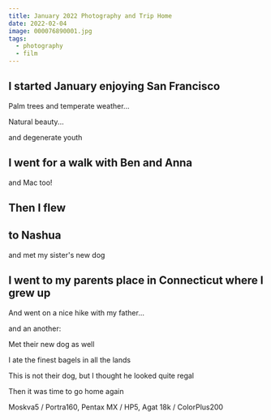 ```yaml
---
title: January 2022 Photography and Trip Home
date: 2022-02-04
image: 000076890001.jpg
tags:
  - photography
  - film
---
```



## I started January enjoying San Francisco

Palm trees and temperate weather...
<v-img src="000083140033.jpg" alt="bar" :dirp="dir"></v-img>

Natural beauty...

<v-img src="000083140016.jpg" alt="bar" :dirp="dir"></v-img>
<v-img src="000083140011 edit2.jpg" alt="bar" :dirp="dir"></v-img>

and degenerate youth


<v-img src="000083140034.jpg" alt="bar" :dirp="dir"></v-img>
<v-img src="000083140039.jpg" alt="bar" :dirp="dir"></v-img>

## I went for a walk with Ben and Anna

<v-img src="000083140031.jpg" alt="bar" :dirp="dir"></v-img>

and Mac too!

<v-img src="000083140032.jpg" alt="bar" :dirp="dir"></v-img>


## Then I flew

<v-img src="000083150007.jpg" alt="bar" :dirp="dir"></v-img>

## to Nashua

<v-img src="pos_DSC02689.jpg" alt="bar" :dirp="dir"></v-img>
<v-img src="000083150018.jpg" alt="bar" :dirp="dir"></v-img>

and met my sister's new dog

<v-img src="000083150017.jpg" alt="bar" :dirp="dir"></v-img>

## I went to my parents place in Connecticut where I grew up
<v-img src="000083150026.jpg" alt="bar" :dirp="dir"></v-img>
<v-img src="000083150038.jpg" alt="bar" :dirp="dir"></v-img>


And went on a nice hike with my father...

<v-img src="000076890001.jpg" alt="bar" :dirp="dir"></v-img>
<v-img src="000076890011.jpg" alt="bar" :dirp="dir"></v-img>

and an another:

<v-img src="pos_DSC02666.jpg" alt="bar" :dirp="dir"></v-img>

Met their new dog as well

<v-img src="000083150027.jpg" alt="bar" :dirp="dir"></v-img>
<v-img src="pos_DSC02673.jpg" alt="bar" :dirp="dir"></v-img>

I ate the finest bagels in all the lands

<v-img src="000099830003.jpg" alt="bar" :dirp="dir"></v-img>


This is not their dog, but I thought he looked quite regal

<v-img src="pos_DSC02657.jpg" alt="bar" :dirp="dir"></v-img>

Then it was time to go home again

<v-img src="pos_DSC02679.jpg" alt="bar" :dirp="dir"></v-img>

<v-img src="000099830017.jpg" alt="bar" :dirp="dir"></v-img>
 
 
 
 
 
Moskva5 / Portra160, Pentax MX / HP5,  Agat 18k / ColorPlus200